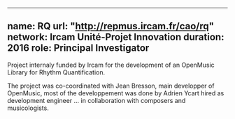 
---
name: RQ 
url: "http://repmus.ircam.fr/cao/rq"
network: Ircam Unité-Projet Innovation
duration: 2016
role: Principal Investigator
---

Project internaly funded by Ircam for the development of an OpenMusic Library for Rhythm Quantification.

The project was co-coordinated with Jean Bresson, main developper of OpenMusic, 
most of the developpement was done by Adrien Ycart hired as development engineer
...
in collaboration with composers and musicologists.

